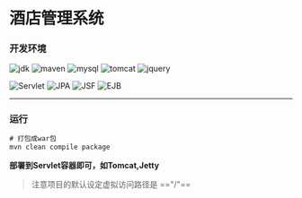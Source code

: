 # 酒店管理系统

### 开发环境
![jdk](https://camo.githubusercontent.com/e4c39d7339b492f27bb3cfbc30d6481a9625e23b/68747470733a2f2f696d672e736869656c64732e696f2f62616467652f4a6176612d312e382d677265656e2e737667)
![maven](https://camo.githubusercontent.com/8988bc40c6eb75dd4b2c6b81078b2343a173530c/68747470733a2f2f696d672e736869656c64732e696f2f62616467652f4d6176656e2d332e352d6f72616e67652e737667)
![mysql](https://camo.githubusercontent.com/c79717c3f0b08d5a886f47dd07fe9fdcb8cd6824/68747470733a2f2f696d672e736869656c64732e696f2f62616467652f4d7953514c2d352e372d626c75652e737667)
![tomcat](https://img.shields.io/badge/Tomcat-8.5-green.svg)
![jquery](https://camo.githubusercontent.com/5aa602fa59c97a0cc5f7c32dd24bf25c5964b00a/68747470733a2f2f696d672e736869656c64732e696f2f62616467652f6a51756572792d332e332e312d62726f776e2e737667)

![Servlet](https://img.shields.io/badge/Servlet-3.1-yellow.svg)
![JPA](https://img.shields.io/badge/JPA-2.0-tan.svg)
![JSF](https://img.shields.io/badge/JSF-2.0-viridian.svg)
![EJB](https://img.shields.io/badge/EJB-3.1-green.svg)

<hr>

### 运行
```xml
# 打包成war包
mvn clean compile package
```
**部署到Servlet容器即可，如Tomcat,Jetty**
>注意项目的默认设定虚拟访问路径是 =="/"==


